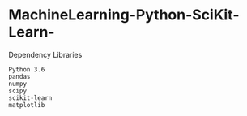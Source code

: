 # MachineLearning-Python-SciKit-Learn-
Dependency Libraries

    Python 3.6
    pandas
    numpy
    scipy
    scikit-learn
    matplotlib
